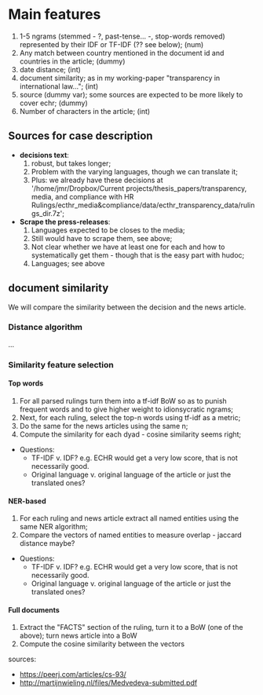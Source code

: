 # Main features

  1. 1-5 ngrams (stemmed - ?, past-tense... -, stop-words removed) represented by their IDF or TF-IDF (?? see below); (num)
  2. Any match between country mentioned in the document id and countries in the article; (dummy)
  3. date distance; (int)
  4. document similarity; as in my working-paper "transparency in international law..."; (int)
  6. source (dummy var); some sources are expected to be more likely to cover echr; (dummy)
  7. Number of characters in the article; (int)

## Sources for case description

  - **decisions text**:
    1. robust, but takes longer;
    2. Problem with the varying languages, though we can translate it;
    3. Plus: we already have these decisions at '/home/jmr/Dropbox/Current projects/thesis_papers/transparency, media, and compliance with HR Rulings/ecthr_media&compliance/data/ecthr_transparency_data/rulings_dir.7z';
  - **Scrape the press-releases**:
    1. Languages expected to be closes to the media;
    2. Still would have to scrape them, see above;
    3. Not clear whether we have at least one for each and how to systematically get them - though that is the easy part with hudoc;
    4. Languages; see above

## document similarity

We will compare the similarity between the decision and the news article.

### Distance algorithm

...

### Similarity feature selection

#### Top words

  1. For all parsed rulings turn them into a tf-idf BoW so as to punish frequent words and to give higher weight to idionsycratic ngrams;
  2. Next, for each ruling, select the  top-n words using tf-idf as a metric;
  3. Do the same for the news articles using the same n;
  4. Compute the similarity for each dyad - cosine similarity seems right;

 * Questions:
    - TF-IDF v. IDF? e.g. ECHR would get  a very low score, that is not necessarily good.
    - Original language v. original language of the article or just the translated ones?


#### NER-based

  1. For each ruling and news article extract all named entities using the same NER algorithm;
  2. Compare the vectors of named entities to measure overlap - jaccard distance maybe?

  * Questions:
     - TF-IDF v. IDF? e.g. ECHR would get  a very low score, that is not necessarily good.
     - Original language v. original language of the article or just the translated ones?

#### Full documents

  1. Extract the "FACTS" section of the ruling, turn it to a BoW (one of the above); turn news article into a BoW
  2. Compute the cosine similarity between the vectors


sources:
  - https://peerj.com/articles/cs-93/
  - http://martijnwieling.nl/files/Medvedeva-submitted.pdf
